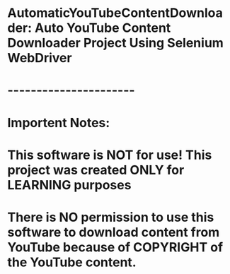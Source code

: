 # AutomaticYouTubeContentDownloader: Auto YouTube Content Downloader Project Using Selenium WebDriver
# ----------------------
# Importent Notes:
# This software is NOT for use! This project was created ONLY for LEARNING purposes
# There is NO permission to use this software to download content from YouTube because of COPYRIGHT of the YouTube content.
